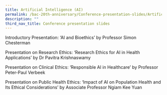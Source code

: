 ```yaml
---
title: Artificial Intelligence (AI)
permalink: /bac-20th-anniversary/Conference-presentation-slides/Artificial-Intelligence
description: ""
third_nav_title: Conference presentation slides
---
```

Introductory Presentation: ‘AI and Bioethics’ by Professor Simon Chesterman [](/files/20th%20Anniversary%20Resources/AI%20and%20Bioethics%20by%20Professor%20Simon%20Chesterman.pdf)

Presentation on Research Ethics: ‘Research Ethics for AI in Health Applications’ by Dr Pavitra Krishnaswamy

Presentation on Clinical Ethics: ‘Responsible AI in Healthcare’ by Professor Peter-Paul Verbeek

Presentation on Public Health Ethics: ‘Impact of AI on Population Health and Its Ethical Considerations’ by Associate Professor Ngiam Kee Yuan